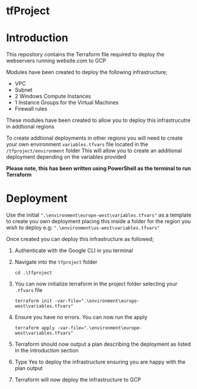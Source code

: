 # tfProject

# Introduction

This repository contains the Terraform file required to deploy the webservers running website.com to GCP

Modules have been created to deploy the following infrastructure;

 - VPC 
 - Subnet 
 - 2 Windows Compute Instances 
 - 1 Instance Groups for the Virtual Machines
 - Firewall rules 

These modules have been created to allow you to deploy this infrastrucutre in addtional regions

To create addtional deployments in other regions you will need to create your own environment `variables.tfvars` file located in the `/tfproject/environment` folder
This will allow you to create an additional deployment depending on the variables provided

**Please note, this has been written using PowerShell as the terminal to run Terraform**

# Deployment

Use the initial `".\environment\europe-west\variables.tfvars"` as a template to create you own deployment placing this inside a folder for the region you wish to deploy
e.g: `".\environment\us-west\variables.tfvars"`

Once created you can deploy this infrastructure as followed;

1. Authenticate with the Google CLI in you terminal
2. Navigate into the `tfproject` folder 

    `cd .\tfproject`

3. You can now initialize terraform in the project folder selecting your `.tfvars` file

    `terraform init -var-file=".\environment\europe-west\variables.tfvars"`

4. Ensure you have no errors. You can now run the apply

    `terraform apply -var-file=".\environment\europe-west\variables.tfvars"`

5. Terraform should now output a plan describing the deployment as listed in the introduction section
6. Type Yes to deploy the infrastructure ensuring you are happy with the plan output
7. Terraform will now deploy the infrastructure to GCP 